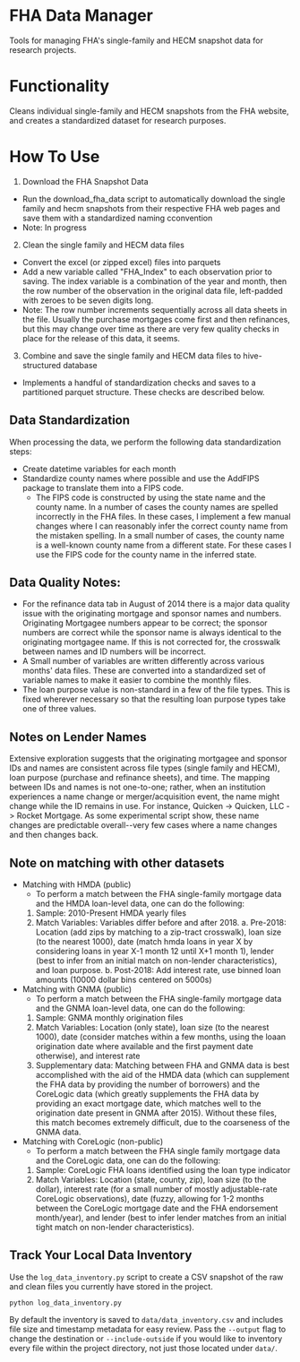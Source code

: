 # FHA Data Manager
Tools for managing FHA's single-family and HECM snapshot data for research projects.

# Functionality
Cleans individual single-family and HECM snapshots from the FHA website, and creates a standardized dataset for research purposes.

# How To Use
1. Download the FHA Snapshot Data
- Run the download_fha_data script to automatically download the single family and hecm snapshots from their respective FHA web pages and save them with a standardized naming cconvention
- Note: In progress
2. Clean the single family and HECM data files
- Convert the excel (or zipped excel) files into parquets
- Add a new variable called "FHA_Index" to each observation prior to saving. The index variable is a combination of the year and month, then the row number of the observation in the original data file, left-padded with zeroes to be seven digits long.
- Note: The row number increments sequentially across all data sheets in the file. Usually the purchase mortgages come first and then refinances, but this may change over time as there are very few quality checks in place for the release of this data, it seems.
3. Combine and save the single family and HECM data files to hive-structured database
- Implements a handful of standardization checks and saves to a partitioned parquet structure. These checks are described below.

## Data Standardization
When processing the data, we perform the following data standardization steps:
- Create datetime variables for each month
- Standardize county names where possible and use the AddFIPS package to translate them into a FIPS code.
    - The FIPS code is constructed by using the state name and the county name. In a number of cases the county names are spelled incorrectly in the FHA files. In these cases, I implement a few manual changes where I can reasonably infer the correct county name from the mistaken spelling. In a small number of cases, the county name is a well-known county name from a different state. For these cases I use the FIPS code for the county name in the inferred state.

## Data Quality Notes:
- For the refinance data tab in August of 2014 there is a major data quality issue with the originating mortgage and sponsor names and numbers. Originating Mortgagee numbers appear to be correct; the sponsor numbers are correct while the sponsor name is always identical to the originating mortgagee name. If this is not corrected for, the crosswalk between names and ID numbers will be incorrect.
- A Small number of variables are written differently across various months' data files. These are converted into a standardized set of variable names to make it easier to combine the monthly files.
- The loan purpose value is non-standard in a few of the file types. This is fixed wherever necessary so that the resulting loan purpose types take one of three values.

## Notes on Lender Names
Extensive exploration suggests that the originating mortgagee and sponsor IDs and names are consistent across file types (single family and HECM), loan purpose (purchase and refinance sheets), and time. The mapping between IDs and names is not one-to-one; rather, when an institution experiences a name change or merger/acquisition event, the name might change while the ID remains in use. For instance, Quicken -> Quicken, LLC -> Rocket Mortgage. As some experimental script show, these name changes are predictable overall--very few cases where a name changes and then changes back.

## Note on matching with other datasets
- Matching with HMDA (public)
    * To perform a match between the FHA single-family mortgage data and the HMDA loan-level data, one can do the following:
    1. Sample: 2010-Present HMDA yearly files
    2. Match Variables: Variables differ before and after 2018.
    a. Pre-2018: Location (add zips by matching to a zip-tract crosswalk), loan size (to the nearest 1000), date (match hmda loans in year X by considering loans in year X-1 month 12 until X+1 month 1), lender (best to infer from an initial match on non-lender characteristics), and loan purpose.
    b. Post-2018: Add interest rate, use binned loan amounts (10000 dollar bins centered on 5000s)
- Matching with GNMA (public)
    * To perform a match between the FHA single-family mortgage data and the GNMA loan-level data, one can do the following:
    1. Sample: GNMA monthly origination files
    2. Match Variables: Location (only state), loan size (to the nearest 1000), date (consider matches within a few months, using the loaan origination date where available and the first payment date otherwise), and interest rate
    3. Supplementary data: Matching between FHA and GNMA data is best accomplished with the aid of the HMDA data (which can supplement the FHA data by providing the number of borrowers) and the CoreLogic data (which greatly supplements the FHA data by providing an exact mortgage date, which matches well to the origination date present in GNMA after 2015). Without these files, this match becomes extremely difficult, due to the coarseness of the GNMA data.
- Matching with CoreLogic (non-public)
    * To perform a match between the FHA single family mortgage data and the CoreLogic data, one can do the following:
    1. Sample: CoreLogic FHA loans identified using the loan type indicator
    2. Match Variables: Location (state, county, zip), loan size (to the dollar), interest rate (for a small number of mostly adjustable-rate CoreLogic observations), date (fuzzy, allowing for 1-2 months between the CoreLogic mortgage date and the FHA endorsement month/year), and lender (best to infer lender matches from an initial tight match on non-lender characteristics).

## Track Your Local Data Inventory
Use the ``log_data_inventory.py`` script to create a CSV snapshot of the raw and clean
files you currently have stored in the project.

```
python log_data_inventory.py
```

By default the inventory is saved to ``data/data_inventory.csv`` and includes file size
and timestamp metadata for easy review. Pass the ``--output`` flag to change the
destination or ``--include-outside`` if you would like to inventory every file within
the project directory, not just those located under ``data/``.
